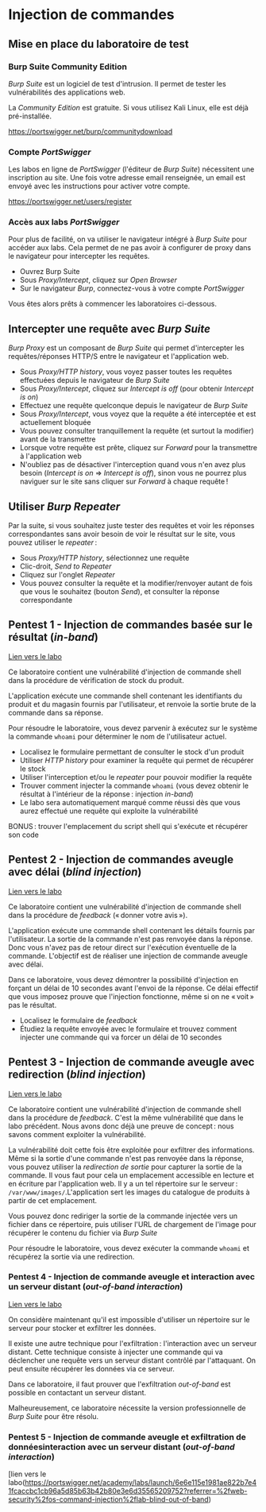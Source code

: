 # Injection de commandes

## Mise en place du laboratoire de test

### Burp Suite Community Edition

_Burp Suite_ est un logiciel de test d'intrusion. Il permet de tester les vulnérabilités des applications web.

La _Community Edition_ est gratuite. Si vous utilisez Kali Linux, elle est déjà pré-installée.

https://portswigger.net/burp/communitydownload

### Compte _PortSwigger_

Les labos en ligne de _PortSwigger_ (l'éditeur de _Burp Suite_) nécessitent une inscription au site. Une fois votre adresse email renseignée, un email est envoyé avec les instructions pour activer votre compte.

https://portswigger.net/users/register

### Accès aux labs _PortSwigger_

Pour plus de facilité, on va utiliser le navigateur intégré à _Burp Suite_ pour accéder aux labs. Cela permet de ne pas avoir à configurer de proxy dans le navigateur pour intercepter les requêtes.

- Ouvrez Burp Suite
- Sous _Proxy/Intercept_, cliquez sur _Open Browser_
- Sur le navigateur _Burp_, connectez-vous à votre compte _PortSwigger_

Vous êtes alors prêts à commencer les laboratoires ci-dessous.

## Intercepter une requête avec _Burp Suite_

_Burp Proxy_ est un composant de _Burp Suite_ qui permet d'intercepter les requêtes/réponses HTTP/S entre le navigateur et l'application web.

- Sous _Proxy/HTTP history_, vous voyez passer toutes les requêtes effectuées depuis le navigateur de _Burp Suite_
- Sous _Proxy/Intercept_, cliquez sur _Intercept is off_ (pour obtenir _Intercept is on_)
- Effectuez une requête quelconque depuis le navigateur de _Burp Suite_
- Sous _Proxy/Intercept_, vous voyez que la requête a été interceptée et est actuellement bloquée
- Vous pouvez consulter tranquillement la requête (et surtout la modifier) avant de la transmettre
- Lorsque votre requête est prête, cliquez sur _Forward_ pour la transmettre à l'application web
- N'oubliez pas de désactiver l'interception quand vous n'en avez plus besoin (_Intercept is on_ => _Intercept is off_), sinon vous ne pourrez plus naviguer sur le site sans cliquer sur _Forward_ à chaque requête !

## Utiliser _Burp Repeater_

Par la suite, si vous souhaitez juste tester des requêtes et voir les réponses correspondantes sans avoir besoin de voir le résultat sur le site, vous pouvez utiliser le _repeater_ :

- Sous _Proxy/HTTP history_, sélectionnez une requête
- Clic-droit, _Send to Repeater_
- Cliquez sur l'onglet _Repeater_
- Vous pouvez consulter la requête et la modifier/renvoyer autant de fois que vous le souhaitez (bouton _Send_), et consulter la réponse correspondante

## Pentest 1 - Injection de commandes basée sur le résultat (_in-band_)

[Lien vers le labo](https://portswigger.net/academy/labs/launch/28bda028c1ba840a8f4fccaaad3739fdc8d8e2d195f348c0db992cbcd6971cbf?referrer=%2fweb-security%2fos-command-injection%2flab-blind-time-delays)

Ce laboratoire contient une vulnérabilité d'injection de commande shell dans la procédure de vérification de stock du produit.

L'application exécute une commande shell contenant les identifiants du produit et du magasin fournis par l'utilisateur, et renvoie la sortie brute de la commande dans sa réponse.

Pour résoudre le laboratoire, vous devez parvenir à exécutez sur le système la commande `whoami` pour déterminer le nom de l'utilisateur actuel.

- Localisez le formulaire permettant de consulter le stock d'un produit
- Utiliser _HTTP history_ pour examiner la requête qui permet de récupérer le stock
- Utiliser l'interception et/ou le _repeater_ pour pouvoir modifier la requête
- Trouver comment injecter la commande `whoami` (vous devez obtenir le résultat à l'intérieur de la réponse : injection _in-band_)
- Le labo sera automatiquement marqué comme réussi dès que vous aurez effectué une requête qui exploite la vulnérabilité

BONUS : trouver l'emplacement du script shell qui s'exécute et récupérer son code

## Pentest 2 - Injection de commandes aveugle avec délai (_blind injection_)

[Lien vers le labo](https://portswigger.net/academy/labs/launch/28bda028c1ba840a8f4fccaaad3739fdc8d8e2d195f348c0db992cbcd6971cbf?referrer=%2fweb-security%2fos-command-injection%2flab-blind-time-delays)

Ce laboratoire contient une vulnérabilité d'injection de commande shell dans la procédure de _feedback_ (« donner votre avis »).

L'application exécute une commande shell contenant les détails fournis par l'utilisateur. La sortie de la commande n'est pas renvoyée dans la réponse. Donc vous n'avez pas de retour direct sur l'exécution éventuelle de la commande. L'objectif est de réaliser une injection de commande aveugle avec délai.

Dans ce laboratoire, vous devez démontrer la possibilité d'injection en forçant un délai de 10 secondes avant l'envoi de la réponse. Ce délai effectif que vous imposez prouve que l'injection fonctionne, même si on ne « voit » pas le résultat.

- Localisez le formulaire de _feedback_
- Étudiez la requête envoyée avec le formulaire et trouvez comment injecter une commande qui va forcer un délai de 10 secondes

## Pentest 3 - Injection de commande aveugle avec redirection (_blind injection_)

[Lien vers le labo](https://portswigger.net/academy/labs/launch/794c7ab29027c16b9a3fab84326c6f313a8af27a96f1833828edd38b26a4aca7?referrer=%2fweb-security%2fos-command-injection%2flab-blind-output-redirection)

Ce laboratoire contient une vulnérabilité d'injection de commande shell dans la procédure de _feedback_. C'est la même vulnérabilité que dans le labo précédent. Nous avons donc déjà une preuve de concept : nous savons comment exploiter la vulnérabilité.

La vulnérabilité doit cette fois être exploitée pour exfiltrer des informations. Même si la sortie d'une commande n'est pas renvoyée dans la réponse, vous pouvez utiliser la *redirection de sortie* pour capturer la sortie de la commande. Il vous faut pour cela un emplacement accessible en lecture et en écriture par l'application web. Il y a un tel répertoire sur le serveur : `/var/www/images/`.L'application sert les images du catalogue de produits à partir de cet emplacement.

Vous pouvez donc rediriger la sortie de la commande injectée vers un fichier dans ce répertoire, puis utiliser l'URL de chargement de l'image pour récupérer le contenu du fichier via _Burp Suite_

Pour résoudre le laboratoire, vous devez exécuter la commande `whoami` et récupérez la sortie via une redirection.

### Pentest 4 - Injection de commande aveugle et interaction avec un serveur distant (_out-of-band interaction_)

[Lien vers le labo]()

On considère maintenant qu'il est impossible d'utiliser un répertoire sur le serveur pour stocker et exfiltrer les données.

Il existe une autre technique pour l'exfiltration : l'interaction avec un serveur distant. Cette technique consiste à injecter une commande qui va déclencher une requête vers un serveur distant contrôlé par l'attaquant. On peut ensuite récupérer les données via ce serveur.

Dans ce laboratoire, il faut prouver que l'exfiltration _out-of-band_ est possible en contactant un serveur distant.

Malheureusement, ce laboratoire nécessite la version professionnelle de _Burp Suite_ pour être résolu.

### Pentest 5 - Injection de commande aveugle et exfiltration de donnéesinteraction avec un serveur distant (_out-of-band interaction_)

[lien vers le labo(https://portswigger.net/academy/labs/launch/6e6e115e1981ae822b7e41fcaccbc1cb96a5d85b63b42b80e3e6d35565209752?referrer=%2fweb-security%2fos-command-injection%2flab-blind-out-of-band)

